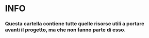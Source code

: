 # INFO<br />

### Questa cartella contiene tutte quelle risorse utili a portare avanti il progetto, ma che non fanno parte di esso.<br />
